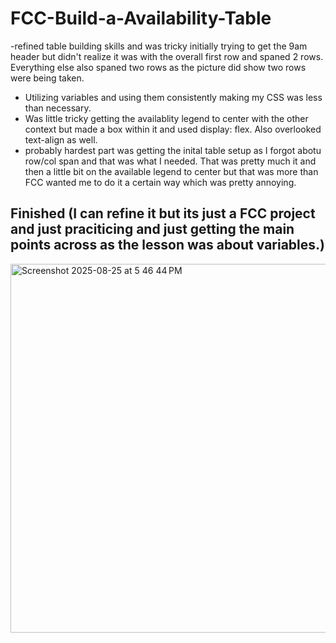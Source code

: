 # FCC-Build-a-Availability-Table

-refined table building skills and was tricky initially trying to get the 9am header but didn't realize it was with the overall first row and spaned 2 rows. Everything else also spaned two rows as the picture did show two rows were being taken.
- Utilizing variables and using them consistently making my CSS was less than necessary.
- Was little tricky getting the availablity legend to center with the other context but made a box within it and used display: flex. Also overlooked text-align as well.
- probably hardest part was getting the inital table setup as I forgot abotu row/col span and that was what I needed. That was pretty much it and then a little bit on the available legend to center but that was more than FCC wanted me to do it a certain way which was pretty annoying. 



<h2>Finished (I can refine it but its just a FCC project and just praciticing and just getting the main points across as the lesson was about variables.)</h2>
  <img width="844" height="590" alt="Screenshot 2025-08-25 at 5 46 44 PM" src="https://github.com/user-attachments/assets/ad5d09b7-8601-4263-acff-681f01376e9c" />
